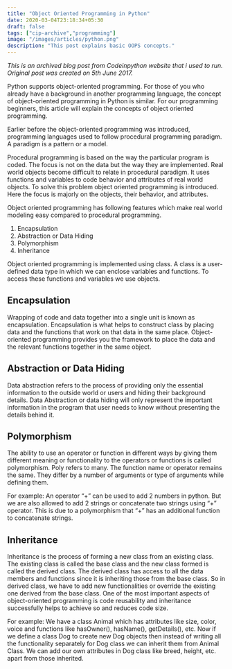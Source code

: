 ```yaml
---
title: "Object Oriented Programming in Python"
date: 2020-03-04T23:18:34+05:30
draft: false
tags: ["cip-archive","programming"]
image: "/images/articles/python.png"
description: "This post explains basic OOPS concepts."
---
```

_This is an archived blog post from Codeinpython website that i used to run. Original post was created on 5th June 2017._

Python supports object-oriented programming. For those of you who already have a background in another programming language, the concept of object-oriented programming in Python is similar. For our programming beginners, this article will explain the concepts of object oriented programming.

Earlier before the object-oriented programming was introduced, programming languages used to follow procedural programming paradigm. A paradigm is a pattern or a model.

Procedural programming is based on the way the particular program is coded. The focus is not on the data but the way they are implemented. Real world objects become difficult to relate in procedural paradigm. It uses functions and variables to code behavior and attributes of real world objects. To solve this problem object oriented programming is introduced. Here the focus is majorly on the objects, their behavior, and attributes.

Object oriented programming has following features which make real world modeling easy compared to procedural programming.

1. Encapsulation
2. Abstraction or Data Hiding
3. Polymorphism
4. Inheritance

Object oriented programming is implemented using class. A class is a user-defined data type in which we can enclose variables and functions. To access these functions and variables we use objects.

## Encapsulation
Wrapping of code and data together into a single unit is known as encapsulation. Encapsulation is what helps to construct class by placing data and the functions that work on that data in the same place. Object-oriented programming provides you the framework to place the data and the relevant functions together in the same object.

## Abstraction or Data Hiding
Data abstraction refers to the process of providing only the essential information to the outside world or users and hiding their background details. Data Abstraction or data hiding will only represent the important information in the program that user needs to know without presenting the details behind it.

## Polymorphism
The ability to use an operator or function in different ways by giving them different meaning or functionality to the operators or functions is called polymorphism. Poly refers to many. The function name or operator remains the same. They differ by a number of arguments or type of arguments while defining them.

For example: An operator “+” can be used to add 2 numbers in python. But we are also allowed to add 2 strings or concatenate two strings using “+” operator. This is due to a polymorphism that “+” has an additional function to concatenate strings.

## Inheritance
Inheritance is the process of forming a new class from an existing class. The existing class is called the base class and the new class formed is called the derived class. The derived class has access to all the data members and functions since it is inheriting those from the base class. So in derived class, we have to add new functionalities or override the existing one derived from the base class. One of the most important aspects of object-oriented programming is code reusability and inheritance successfully helps to achieve so and reduces code size.

For example: We have a class Animal which has attributes like size, color, voice and functions like hasOwner(), hasName(), getDetails(), etc. Now if we define a class Dog to create new Dog objects then instead of writing all the functionality separately for Dog class we can inherit them from Animal Class. We can add our own attributes in Dog class like breed, height, etc. apart from those inherited.